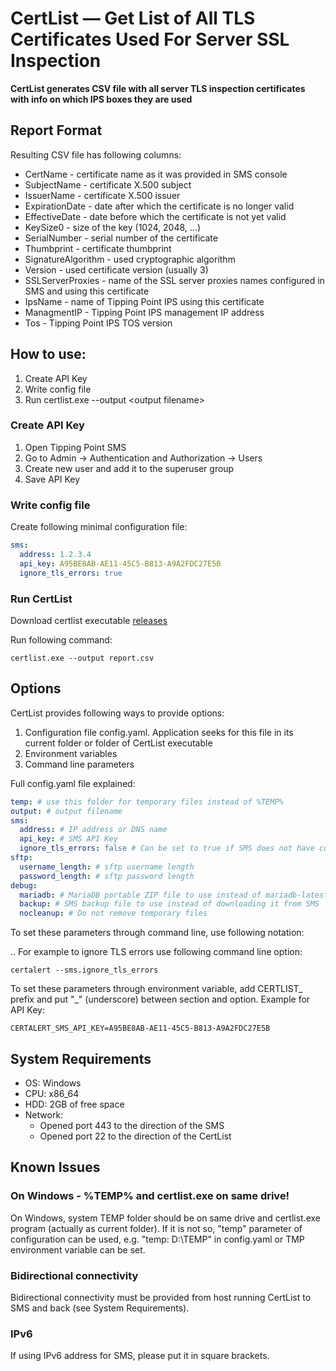 
# CertList — Get List of All TLS Certificates Used For Server SSL Inspection 

**CertList generates CSV file with all server TLS inspection certificates with info on which IPS boxes they are used**

## Report Format

Resulting CSV file has following columns:
-	CertName - certificate name as it was provided in SMS console           
-	SubjectName - certificate X.500 subject        
-	IssuerName - certificate X.500 issuer         
-	ExpirationDate - date after which the certificate is no longer valid     
-	EffectiveDate - date before which the certificate is not yet valid      
-	KeySize0 - size of the key (1024, 2048, ...)           
-	SerialNumber - serial number of the certificate 
-	Thumbprint - certificate thumbprint         
-	SignatureAlgorithm - used cryptographic algorithm 
-	Version - used certificate version (usually 3)            
-	SSLServerProxies - name of the SSL server proxies names configured in SMS and using this certificate   
-	IpsName - name of Tipping Point IPS using this certificate
-	ManagmentIP - Tipping Point IPS management IP address         
-	Tos - Tipping Point IPS TOS version                

## How to use:
1. Create API Key
2. Write config file
3. Run certlist.exe --output &lt;output filename&gt;

### Create API Key
1. Open Tipping Point SMS
2. Go to Admin -> Authentication and Authorization -> Users
3. Create new user and add it to the superuser group
4. Save API Key

### Write config file
Create following minimal configuration file:
```yaml
sms:
  address: 1.2.3.4
  api_key: A95BE8AB-AE11-45C5-B813-A9A2FDC27E5B
  ignore_tls_errors: true
```

### Run CertList

Download certlist executable  [releases](https://github.com/mpkondrashin/certlist/releases/latest)

Run following command:
```commandline
certlist.exe --output report.csv
```

## Options

CertList provides following ways to provide options:
1. Configuration file config.yaml. Application seeks for this file in its current folder or folder of CertList executable
2. Environment variables
3. Command line parameters

Full config.yaml file explained:
```yaml
temp: # use this folder for temporary files instead of %TEMP%
output: # output filename
sms:
  address: # IP address or DNS name
  api_key: # SMS API Key
  ignore_tls_errors: false # Can be set to true if SMS does not have correct certificate
sftp:
  username_length: # sftp username length
  password_length: # sftp password length
debug:
  mariadb: # MariaDB portable ZIP file to use instead of mariadb-latest.zip
  backup: # SMS backup file to use instead of downloading it from SMS
  nocleanup: # Do not remove temporary files
```

To set these parameters through command line, use following notation: <section>.<parameter>. For example to ignore TLS errors use following command line option:
```commandline 
certalert --sms.ignore_tls_errors
```

To set these parameters through environment variable, add CERTLIST_ prefix and put "_" (underscore) between section and option. Example for API Key:
```commandline
CERTALERT_SMS_API_KEY=A95BE8AB-AE11-45C5-B813-A9A2FDC27E5B
```

## System Requirements

- OS: Windows
- CPU: x86_64
- HDD: 2GB of free space
- Network:
  - Opened port 443 to the direction of the SMS
  - Opened port 22 to the direction of the CertList

## Known Issues

### On Windows - %TEMP% and certlist.exe on same drive!
On Windows, system TEMP folder should be on same drive and certlist.exe program (actually as current folder). If it is not so, "temp" parameter of configuration can be used, e.g. "temp: D:\TEMP" in config.yaml or TMP environment variable can be set.

### Bidirectional connectivity
Bidirectional connectivity must be provided from host running CertList to SMS and back (see System Requirements).

### IPv6
If using IPv6 address for SMS, please put it in square brackets.

